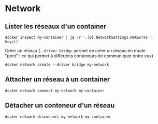 # Network

## Lister les réseaux d'un container

```shell
docker inspect my-container | jq -r '.[0].NetworkSettings.Networks | keys[]'
```

Créer un réseau (`--driver bridge` permet de créer un réseau en mode "pont" : ce qui permet à différents conteneurs de communiquer entre eux)

```shell
docker network create --driver bridge my-network
```

## Attacher un réseau à un container

```shell
docker network connect my-network my-container
```

## Détacher un conteneur d'un réseau

```shell
docker network disconnect my-network my-container
```
